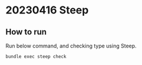 # 20230416 Steep
## How to run

Run below command, and checking type using Steep.

```console
bundle exec steep check
```
